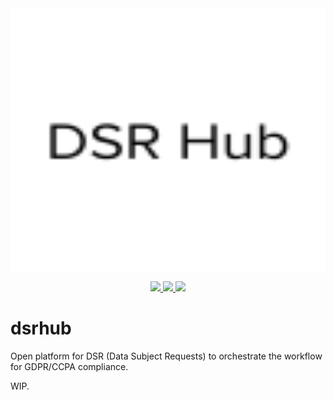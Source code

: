 <img src="docs/logo.svg" width="100%" height="420">

<p align="center">
    <a href="https://goreportcard.com/report/github.com/dsrhub/dsrhub" target="_blank">
        <img src="https://goreportcard.com/badge/github.com/dsrhub/dsrhub">
    </a>
    <a href="https://circleci.com/gh/dsrhub/dsrhub" target="_blank">
        <img src="https://circleci.com/gh/dsrhub/dsrhub.svg?style=shield">
    </a>
    <a href="https://godoc.org/github.com/dsrhub/dsrhub" target="_blank">
        <img src="https://img.shields.io/badge/godoc-reference-green.svg">
    </a>
</p>

# dsrhub
Open platform for DSR (Data Subject Requests) to orchestrate the workflow for GDPR/CCPA compliance.

WIP.
